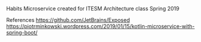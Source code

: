 Habits Microservice created for ITESM Architecture class Spring 2019

References
https://github.com/JetBrains/Exposed
https://piotrminkowski.wordpress.com/2019/01/15/kotlin-microservice-with-spring-boot/
